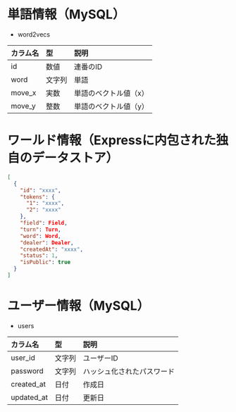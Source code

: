 # 単語情報（MySQL）

- word2vecs

|カラム名|型|説明|
|:--|:--|:--|
|id|数値|連番のID|
|word|文字列|単語|
|move_x|実数|単語のベクトル値（x）|
|move_y|整数|単語のベクトル値（y）|

# ワールド情報（Expressに内包された独自のデータストア）

```json
[
  {
    "id": "xxxx",
    "tokens": {
      "1": "xxxx",
      "2": "xxxx"
    },
    "field": Field,
    "turn": Turn,
    "word": Word,
    "dealer": Dealer,
    "createdAt": "xxxx",
    "status": 1,
    "isPublic": true
  }
]
```

# ユーザー情報（MySQL）

- users

|カラム名|型|説明|
|:--|:--|:--|
|user_id|文字列|ユーザーID|
|password|文字列|ハッシュ化されたパスワード|
|created_at|日付|作成日|
|updated_at|日付|更新日|
